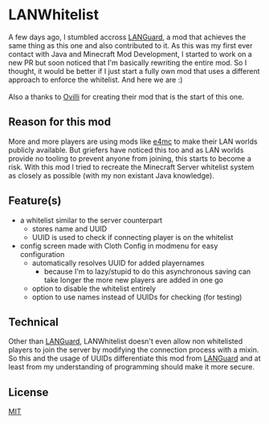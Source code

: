 # LANWhitelist

A few days ago, I stumbled accross [LANGuard](https://github.com/Ovilli/LANGuard),
a mod that achieves the same thing as this one and also contributed to it.
As this was my first ever contact with Java and Minecraft Mod Development,
I started to work on a new PR but soon noticed that I'm basically rewriting the entire mod.
So I thought, it would be better if I just start a fully own mod that uses a different approach to enforce the whitelist.
And here we are :)
<br>
<br>
Also a thanks to [Ovilli](https://github.com/Ovilli) for creating their mod that is the start of this one.

## Reason for this mod

More and more players are using mods like [e4mc](https://github.com/vgskye/e4mc-minecraft-architectury/) to make their LAN worlds publicly available.
But griefers have noticed this too and as LAN worlds provide no tooling to prevent anyone from joining, this starts to become a risk.
With this mod I tried to recreate the Minecraft Server whitelist system as closely as possible (with my non existant Java knowledge).

## Feature(s)

- a whitelist similar to the server counterpart
    - stores name and UUID
    - UUID is used to check if connecting player is on the whitelist
- config screen made with Cloth Config in modmenu for easy configuration
    - automatically resolves UUID for added playernames
        - because I'm to lazy/stupid to do this asynchronous saving can take longer the more new players are added in one go
    - option to disable the whitelist entirely
    - option to use names instead of UUIDs for checking (for testing)

## Technical

Other than [LANGuard](https://github.com/Ovilli/LANGuard), LANWhitelist doesn't even allow non whitelisted
players to join the server by modifying the connection process with a mixin.
So this and the usage of UUIDs differentiate this mod from [LANGuard](https://github.com/Ovilli/LANGuard)
and at least from my understanding of programming should make it more secure.

## License

[MIT](LICENSE)

